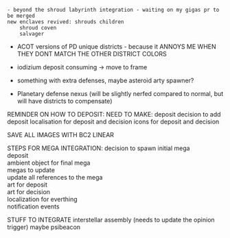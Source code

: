 
    - beyond the shroud labyrinth integration - waiting on my gigas pr to be merged
    new enclaves revived: shrouds children
        shroud coven
        salvager

- ACOT versions of PD unique districts - because it ANNOYS ME WHEN THEY DONT MATCH THE OTHER DISTRICT COLORS
- iodizium deposit consuming -> move to frame
- something with extra defenses, maybe asteroid arty spawner?

- Planetary defense nexus (will be slightly nerfed compared to normal, but will have districts to compensate)





REMINDER ON HOW TO DEPOSIT:
    NEED TO MAKE:
        deposit
        decision to add deposit
        localisation for deposit and decision
        icons for deposit and decision

SAVE ALL IMAGES WITH BC2 LINEAR

STEPS FOR MEGA INTEGRATION:
    decision to spawn initial mega          
    deposit                                            
    ambient object for final mega           
    megas to update                         
    update all references to the mega    
    art for deposit                         
    art for decision                        
    localization for everthing           
    notification events                     

STUFF TO INTEGRATE
    interstellar assembly (needs to update the opinion trigger)
    maybe psibeacon